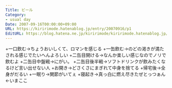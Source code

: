 ```yaml
---
Title: ビール
Category:
- usual day
Date: 2007-09-16T00:00:00+09:00
URL: https://kiririmode.hatenablog.jp/entry/20070916/p1
EditURL: https://blog.hatena.ne.jp/kiririmode/kiririmode.hatenablog.jp/atom/entry/8454420450078216787
---
```



+一口飲む→ちょうおいしくて、ロマンを感じる
+一缶飲む→のどの渇きが満たされる感じでたいへんよろしい
+二缶目開ける→なんか楽しい感じなのでノリで飲むよ
+二缶目中盤戦→にがい。
+二缶目後半戦→ソフトドリンクが飲みたくなるけど言い出せない人
+お開き→どさくさにまぎれて中身を捨てる
+帰宅後→全身がだるい
+一眠り→関節がいてぇ
+寝起き→真っ白に燃え尽きたぜとっつぁん　　←いまここ

